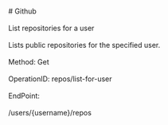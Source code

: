 <br>#     Github</br>
<br>List repositories for a user</br>
<br>Lists public repositories for the specified user.</br>
<br>Method: Get</br>
<br>OperationID: repos/list-for-user</br>
<br>EndPoint:</br>
<br>/users/{username}/repos</br>
